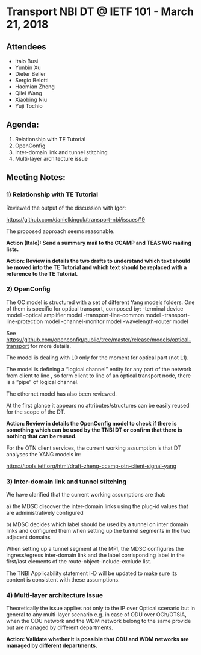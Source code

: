 # Transport NBI DT @ IETF 101 - March 21, 2018

## Attendees

- Italo Busi
- Yunbin Xu
- Dieter Beller
- Sergio Belotti
- Haomian Zheng
- Qilei Wang
- Xiaobing Niu
- Yuji Tochio

## Agenda:

1) Relationship with TE Tutorial
2) OpenConfig
3) Inter-domain link and tunnel stitching
4) Multi-layer architecture issue

## Meeting Notes:

### 1) Relationship with TE Tutorial

Reviewed the output of the discussion with Igor:

https://github.com/danielkinguk/transport-nbi/issues/19

The proposed approach seems reasonable.

**Action (Italo): Send a summary mail to the CCAMP and TEAS WG mailing lists.**

**Action: Review in details the two drafts to understand which text should be moved into the TE Tutorial and which text should be replaced with a reference to the TE Tutorial.**

### 2) OpenConfig

The OC model is structured with a set of different Yang models folders. One of them is specific for optical transport, composed by:
-terminal device model
-optical amplifier model
-transport-line-common model
-transport-line-protection model
-channel-monitor model
-wavelength-router model

See https://github.com/openconfig/public/tree/master/release/models/optical-transport  for more details.

The model is dealing with L0 only for the moment for optical part (not L1).

The model is defining a “logical channel” entity for any part of the network from client to line , so form client to line of an optical transport node, there is a “pipe” of logical channel.

The ethernet model has also been reviewed.

At the first glance it appears no attributes/structures can be easily reused for the scope of the DT.

**Action: Review in details the OpenConfig model to check if there is something which can be used by the TNBI DT or confirm that there is nothing that can be reused.**

For the OTN client services, the current working assumption is that DT analyses the YANG models in:

https://tools.ietf.org/html/draft-zheng-ccamp-otn-client-signal-yang

### 3) Inter-domain link and tunnel stitching

We have clarified that the current working assumptions are that:

a) the MDSC discover the inter-domain links using the plug-id values that are administratively configured

b) MDSC decides which label should be used by a tunnel on inter domain links and configured them when setting up the tunnel segments in the two adjacent domains

When setting up a tunnel segment at the MPI, the MDSC configures the ingress/egress inter-domain link and the label corrisponding label in the first/last elements of the route-object-include-exclude list.

The TNBI Applicability statement I-D will be updated to make sure its content is consistent with these assumptions.

### 4) Multi-layer architecture issue

Theoretically the issue applies not only to the IP over Optical scenario but in general to any multi-layer scenario e.g. in case of ODU over OCh/OTSiA, when the ODU network and the WDM network belong to the same provide but are managed by different departments.

**Action: Validate whether it is possible that ODU and WDM networks are managed by different departments.**

